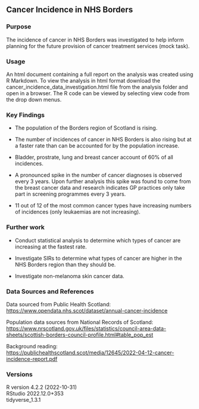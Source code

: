 ## Cancer Incidence in NHS Borders

### Purpose
The incidence of cancer in NHS Borders was investigated to help inform planning for the future provision of cancer treatment services (mock task).

### Usage
An html document containing a full report on the analysis was created using R Markdown. To view the analysis in html format download the cancer_incidence_data_investigation.html file from the analysis folder and open in a browser. The R code can be viewed by selecting view code from the drop down menus. 


### Key Findings

- The population of the Borders region of Scotland is rising.

- The number of incidences of cancer in NHS Borders is also rising but at a faster rate than can be accounted for by the population increase. 

- Bladder, prostrate, lung and breast cancer account of 60% of all incidences.

- A pronounced spike in the number of cancer diagnoses is observed every 3 years. Upon further analysis this spike was found to come from the breast cancer data and research indicates GP practices only take part in screening programmes every 3 years. 

- 11 out of 12 of the most common cancer types have increasing numbers of incidences (only leukaemias are not increasing).



### Further work 

- Conduct statistical analysis to determine which types of cancer are increasing at the fastest rate.

- Investigate SIRs to determine what types of cancer are higher in the NHS Borders region than they should be.

- Investigate non-melanoma skin cancer data.


### Data Sources and References

Data sourced from Public Health Scotland:  
https://www.opendata.nhs.scot/dataset/annual-cancer-incidence

Population data sources from National Records of Scotland:  
https://www.nrscotland.gov.uk/files/statistics/council-area-data-sheets/scottish-borders-council-profile.html#table_pop_est

Background reading:  
https://publichealthscotland.scot/media/12645/2022-04-12-cancer-incidence-report.pdf



### Versions
R version 4.2.2 (2022-10-31)  
RStudio 2022.12.0+353  
tidyverse_1.3.1  

